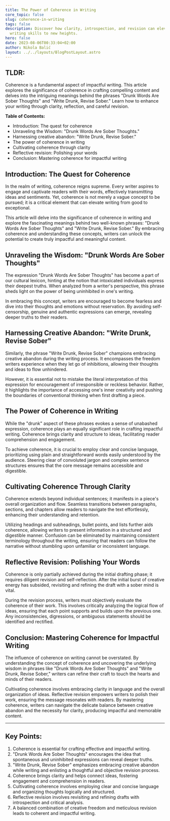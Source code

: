 ```yaml
---
title: The Power of Coherence in Writing
core_topic: false
slug: coherence-in-writing
tags: false
description: Discover how clarity, introspection, and revision can elevate your
  writing skills to new heights.
hero: false
date: 2023-08-06T00:33:04+02:00
author: Nikola Balić
layout: ../../layouts/BlogPostLayout.astro
---
```

## TLDR:

Coherence is a fundamental aspect of impactful writing. This article explores the significance of coherence in crafting compelling content and delves into the intriguing meanings behind the phrases "Drunk Words Are Sober Thoughts" and "Write Drunk, Revise Sober." Learn how to enhance your writing through clarity, reflection, and careful revision.

**Table of Contents:**

* Introduction: The quest for coherence
* Unraveling the Wisdom: "Drunk Words Are Sober Thoughts."
* Harnessing creative abandon: "Write Drunk, Revise Sober."
* The power of coherence in writing
* Cultivating coherence through clarity
* Reflective revision: Polishing your words
* Conclusion: Mastering coherence for impactful writing

## **Introduction: The Quest for Coherence**

In the realm of writing, coherence reigns supreme. Every writer aspires to engage and captivate readers with their words, effectively transmitting ideas and sentiments. Yet, coherence is not merely a vague concept to be pursued; it is a critical element that can elevate writing from good to exceptional.

This article will delve into the significance of coherence in writing and explore the fascinating meanings behind two well-known phrases: "Drunk Words Are Sober Thoughts" and "Write Drunk, Revise Sober." By embracing coherence and understanding these concepts, writers can unlock the potential to create truly impactful and meaningful content.

## **Unraveling the Wisdom: "Drunk Words Are Sober Thoughts"**

The expression "Drunk Words Are Sober Thoughts" has become a part of our cultural lexicon, hinting at the notion that intoxicated individuals express their deepest truths. When analyzed from a writer's perspective, this phrase sheds light on the power of being uninhibited in one's writing.

In embracing this concept, writers are encouraged to become fearless and dive into their thoughts and emotions without reservation. By avoiding self-censorship, genuine and authentic expressions can emerge, revealing deeper truths to their readers.

## **Harnessing Creative Abandon: "Write Drunk, Revise Sober"**

Similarly, the phrase "Write Drunk, Revise Sober" champions embracing creative abandon during the writing process. It encompasses the freedom writers experience when they let go of inhibitions, allowing their thoughts and ideas to flow unhindered.

However, it is essential not to mistake the literal interpretation of this expression for encouragement of irresponsible or reckless behavior. Rather, it highlights the importance of accessing one's inner creativity and pushing the boundaries of conventional thinking when first drafting a piece.

## **The Power of Coherence in Writing**

While the "drunk" aspect of these phrases evokes a sense of unabashed expression, coherence plays an equally significant role in crafting impactful writing. Coherence brings clarity and structure to ideas, facilitating reader comprehension and engagement.

To achieve coherence, it is crucial to employ clear and concise language, prioritizing using plain and straightforward words easily understood by the audience. Steering clear of convoluted jargon and complex sentence structures ensures that the core message remains accessible and digestible.

## **Cultivating Coherence Through Clarity**

Coherence extends beyond individual sentences; it manifests in a piece's overall organization and flow. Seamless transitions between paragraphs, sections, and chapters allow readers to navigate the text effortlessly, enhancing their understanding and retention.

Utilizing headings and subheadings, bullet points, and lists further aids coherence, allowing writers to present information in a structured and digestible manner. Confusion can be eliminated by maintaining consistent terminology throughout the writing, ensuring that readers can follow the narrative without stumbling upon unfamiliar or inconsistent language.

## **Reflective Revision: Polishing Your Words**

Coherence is only partially achieved during the initial drafting phase; it requires diligent revision and self-reflection. After the initial burst of creative energy has subsided, revisiting and refining the draft with a sober mind is vital.

During the revision process, writers must objectively evaluate the coherence of their work. This involves critically analyzing the logical flow of ideas, ensuring that each point supports and builds upon the previous one. Any inconsistencies, digressions, or ambiguous statements should be identified and rectified.

## **Conclusion: Mastering Coherence for Impactful Writing**

The influence of coherence on writing cannot be overstated. By understanding the concept of coherence and uncovering the underlying wisdom in phrases like "Drunk Words Are Sober Thoughts" and "Write Drunk, Revise Sober," writers can refine their craft to touch the hearts and minds of their readers.

Cultivating coherence involves embracing clarity in language and the overall organization of ideas. Reflective revision empowers writers to polish their work, ensuring the message resonates with readers. By mastering coherence, writers can navigate the delicate balance between creative abandon and the necessity for clarity, producing impactful and memorable content.

---

## **Key Points:**

1. Coherence is essential for crafting effective and impactful writing.
2. "Drunk Words Are Sober Thoughts" encourages the idea that spontaneous and uninhibited expressions can reveal deeper truths.
3. "Write Drunk, Revise Sober" emphasizes embracing creative abandon while writing and enlisting a thoughtful and objective revision process.
4. Coherence brings clarity and helps connect ideas, fostering engagement and comprehension in readers.
5. Cultivating coherence involves employing clear and concise language and organizing thoughts logically and structured.
6. Reflective revision involves revisiting and refining drafts with introspection and critical analysis.
7. A balanced combination of creative freedom and meticulous revision leads to coherent and impactful writing.